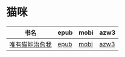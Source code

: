 # 猫咪

| 书名 | epub | mobi | azw3 |
| --- | --- | --- | --- |
| [唯有猫能治愈我](http://ct.dalanmei.com/f/31084289-572010763-964322) | [epub](http://ct.dalanmei.com/f/31084289-572010763-964322) | [mobi](http://ct.dalanmei.com/f/31084289-571562912-acfc9f) | [azw3](http://ct.dalanmei.com/f/31084289-571911086-705ce0) |
